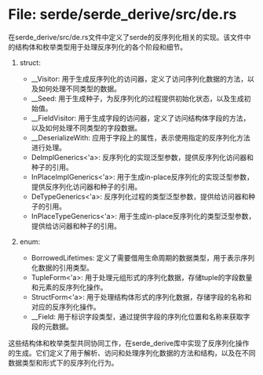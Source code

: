 # File: serde/serde_derive/src/de.rs

在serde_derive/src/de.rs文件中定义了serde的反序列化相关的实现。该文件中的结构体和枚举类型用于处理反序列化的各个阶段和细节。

1. struct:
   - __Visitor: 用于生成反序列化的访问器，定义了访问序列化数据的方法，以及如何处理不同类型的数据。
   - __Seed: 用于生成种子，为反序列化的过程提供初始化状态，以及生成初始值。
   - __FieldVisitor: 用于生成字段的访问器，定义了访问结构体字段的方法，以及如何处理不同类型的字段数据。
   - __DeserializeWith: 应用于字段上的属性，表示使用指定的反序列化方法进行处理。
   - DeImplGenerics<'a>: 反序列化的实现泛型参数，提供反序列化访问器和种子的引用。
   - InPlaceImplGenerics<'a>: 用于生成in-place反序列化的实现泛型参数，提供反序列化访问器和种子的引用。
   - DeTypeGenerics<'a>: 反序列化过程的类型泛型参数，提供给访问器和种子的引用。
   - InPlaceTypeGenerics<'a>: 用于生成in-place反序列化的类型泛型参数，提供给访问器和种子的引用。

2. enum:
   - BorrowedLifetimes: 定义了需要借用生命周期的数据类型，用于表示序列化数据的引用类型。
   - TupleForm<'a>: 用于处理元组形式的序列化数据，存储tuple的字段数量和元素的反序列化操作。
   - StructForm<'a>: 用于处理结构体形式的序列化数据，存储字段的名称和对应的反序列化操作。
   - __Field: 用于标识字段类型，通过提供字段的序列化位置和名称来获取字段的元数据。

这些结构体和枚举类型共同协同工作，在serde_derive库中实现了反序列化操作的生成。它们定义了用于解析、访问和处理序列化数据的方法和结构，以及在不同数据类型和形式下的反序列化行为。

